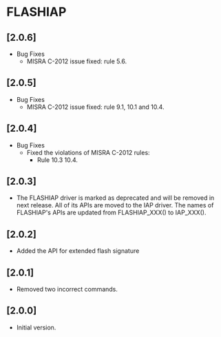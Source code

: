 # FLASHIAP

## [2.0.6]

- Bug Fixes
  - MISRA C-2012 issue fixed: rule 5.6.

## [2.0.5]

- Bug Fixes
  - MISRA C-2012 issue fixed: rule 9.1, 10.1 and 10.4.

## [2.0.4]

- Bug Fixes
  - Fixed the violations of MISRA C-2012 rules:
    - Rule 10.3 10.4.

## [2.0.3]

- The FLASHIAP driver is marked as deprecated and will be removed in
  next release. All of its APIs are moved to the IAP driver. The names of
  FLASHIAP's APIs are updated from FLASHIAP_XXX() to IAP_XXX().

## [2.0.2]

- Added the API for extended flash signature

## [2.0.1]

- Removed two incorrect commands.

## [2.0.0]

- Initial version.
